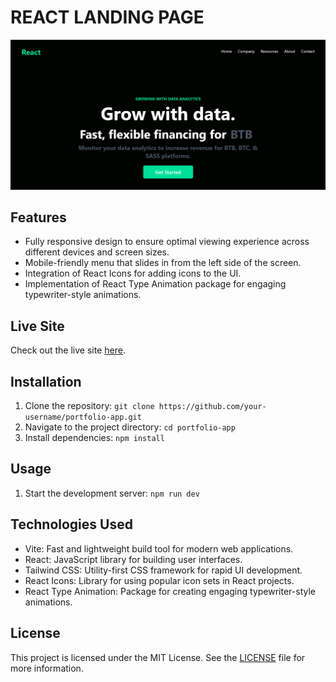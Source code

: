 # REACT LANDING PAGE

![REACT LANDING PAGE](./public/screenshot.png)

## Features

- Fully responsive design to ensure optimal viewing experience across different devices and screen sizes.
- Mobile-friendly menu that slides in from the left side of the screen.
- Integration of React Icons for adding icons to the UI.
- Implementation of React Type Animation package for engaging typewriter-style animations.

## Live Site

Check out the live site [here](https://your-portfolio-site.com).

## Installation

1. Clone the repository: `git clone https://github.com/your-username/portfolio-app.git`
2. Navigate to the project directory: `cd portfolio-app`
3. Install dependencies: `npm install`

## Usage

1. Start the development server: `npm run dev`

## Technologies Used

- Vite: Fast and lightweight build tool for modern web applications.
- React: JavaScript library for building user interfaces.
- Tailwind CSS: Utility-first CSS framework for rapid UI development.
- React Icons: Library for using popular icon sets in React projects.
- React Type Animation: Package for creating engaging typewriter-style animations.

## License

This project is licensed under the MIT License. See the [LICENSE](./LICENSE) file for more information.
